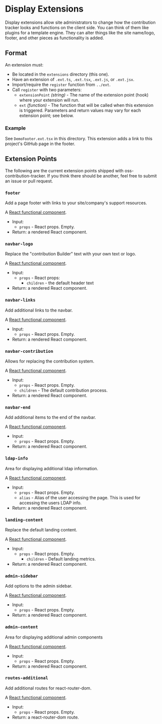 # Display Extensions

Display extensions allow site administrators to change how the contribution tracker looks and functions on the client side. You can think of them like plugins for a template engine. They can alter things like the site name/logo, footer, and other pieces as functionality is added.

## Format

An extension must:

* Be located in the `extensions` directory (this one).
* Have an extension of `.ext.ts`, `.ext.tsx`, `.ext.js`, or `.ext.jsx`.
* Import/require the `register` function from `../ext`.
* Call `register` with two parameters:
    * `extensionPoint` _(string)_ - The name of the extension point (hook) where your extension will run.
    * `ext` _(function)_ - The function that will be called when this extension is triggered. Parameters and return values may vary for each extension point; see below.

### Example

See `DemoFooter.ext.tsx` in this directory. This extension adds a link to this project's GitHub page in the footer.

## Extension Points

The following are the current extension points shipped with oss-contribution-tracker. If you think there should be another, feel free to submit an issue or pull request.

### `footer`

Add a page footer with links to your site/company's support resources.

A [React functional component].

* Input:
    * `props` - React props. Empty.
* Return: a rendered React component.

### `navbar-logo`

Replace the "contribution Builder" text with your own text or logo.

A [React functional component].

* Input:
    * `props` - React props:
        * `children` - the default header text
* Return: a rendered React component.

### `navbar-links`

Add additional links to the navbar.

A [React functional component].

* Input:
    * `props` - React props. Empty.
* Return: a rendered React component.

### `navbar-contribution`

Allows for replacing the contribution system.

A [React functional component].

* Input:
    * `props` - React props. Empty.
     * `children` - The default contribution process.
* Return: a rendered React component.

### `navbar-end`

Add additional items to the end of the navbar.

A [React functional component].

* Input:
    * `props` - React props. Empty.
* Return: a rendered React component.

### `ldap-info`

Area for displaying additional ldap information.

A [React functional component].

* Input:
    * `props` - React props. Empty.
    * `alias` - Alias of the user accessing the page. This is used for accessing the users LDAP info.
* Return: a rendered React component.

### `landing-content`

Replace the default landing content.

A [React functional component].

* Input:
    * `props` - React props. Empty.
        * `children` - Default landing metrics.
* Return: a rendered React component.

### `admin-sidebar`

Add options to the admin sidebar.

A [React functional component].

* Input:
    * `props` - React props. Empty.
* Return: a rendered React component.

### `admin-content`

Area for displaying additional admin components

A [React functional component].

* Input:
    * `props` - React props. Empty.
* Return: a rendered React component.

### `routes-additional`

Add additional routes for react-router-dom.

A [React functional component].

* Input:
    * `props` - React props. Empty.
* Return: a react-router-dom route.

[React functional component]: https://reactjs.org/docs/components-and-props.html#functional-and-class-components